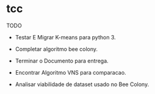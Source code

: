 # tcc

TODO

- Testar E Migrar K-means para python 3.

- Completar algoritmo bee colony.

- Terminar o Documento para entrega.

- Encontrar Algoritmo VNS para comparacao.

- Analisar viabilidade de dataset usado no Bee Colony.
